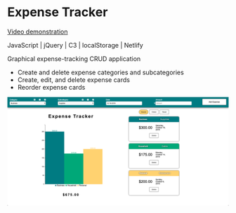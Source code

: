 # **Expense Tracker**

[Video demonstration](https://youtu.be/JR3ExrJVkgg)

JavaScript | jQuery | C3 | localStorage | Netlify

Graphical expense-tracking CRUD application

- Create and delete expense categories and subcategories
- Create, edit, and delete expense cards
- Reorder expense cards

![Expense Tracker](splash.png)